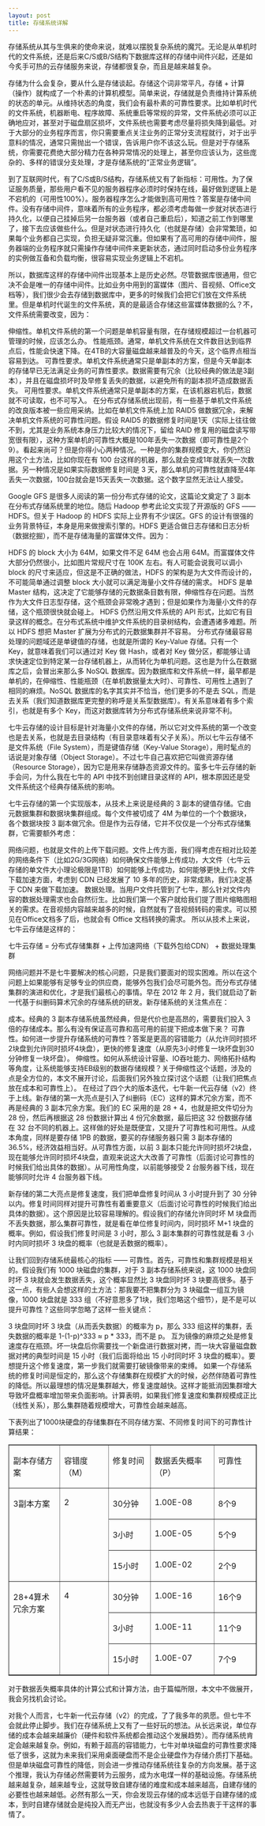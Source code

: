 ```yaml
---
layout: post
title: 存储系统详解
---
```

存储系统从其与生俱来的使命来说，就难以摆脱复杂系统的魔咒。无论是从单机时代的文件系统，还是后来C/S或B/S结构下数据库这样的存储中间件兴起，还是如今炙手可热的云存储服务来说，存储都很复杂，而且是越来越复杂。

存储为什么会复杂，要从什么是存储谈起。存储这个词非常平凡，存储 + 计算（操作）就构成了一个朴素的计算机模型。简单来说，存储就是负责维持计算系统的状态的单元。从维持状态的角度，我们会有最朴素的可靠性要求。比如单机时代的文件系统，机器断电、程序故障、系统重启等常规的异常，文件系统必须可以正确地应对，甚至对于磁盘扇区损坏，文件系统也需要考虑尽量将损失降到最低。对于大部分的业务程序而言，你只需要重点关注业务的正常分支流程就行，对于出乎意料的情况，通常只需抛出一个错误，告诉用户你不该这么玩。但是对于存储系统，你需要花费绝大部分精力在各种异常情况的处理上，甚至你应该认为，这些庞杂的、多样的错误分支处理，才是存储系统的“正常业务逻辑”。

到了互联网时代，有了C/S或B/S结构，存储系统又有了新指标：可用性。为了保证服务质量，那些用户看不见的服务器程序必须时时保持在线，最好做到逻辑上是不宕机的（可用性100%）。服务器程序怎么才能做到高可用性？答案是存储中间件。没有存储中间件，意味着所有的业务程序，都必须考虑每做一步就对状态进行持久化，以便自己挂掉后另一台服务器（或者自己重启后），知道之前工作到哪里了，接下去应该做些什么。但是对状态进行持久化（也就是存储）会非常繁琐，如果每个业务都自己实现，负担无疑非常沉重。但如果有了高可用的存储中间件，服务器端的业务程序就只需操作存储中间件来更新状态，通过同时启动多份业务程序的实例做互备和负载均衡，很容易实现业务逻辑上不宕机。



所以，数据库这样的存储中间件出现基本上是历史必然。尽管数据库很通用，但它决不会是唯一的存储中间件。比如业务中用到的富媒体（图片、音视频、Office文档等），我们很少会去存储到数据库中，更多的时候我们会把它们放在文件系统里。但是单机时代诞生的文件系统，真的是最适合存储这些富媒体数据的么？不，文件系统需要改变，因为：

伸缩性。单机文件系统的第一个问题是单机容量有限，在存储规模超过一台机器可管理的时候，应该怎么办。
性能瓶颈。通常，单机文件系统在文件数目达到临界点后，性能会快速下降。在4TB的大容量磁盘越来越普及的今天，这个临界点相当容易到达。
可靠性要求。单机文件系统通常只是单副本的方案，但是今天单副本的存储早已无法满足业务的可靠性要求。数据需要有冗余（比较经典的做法是3副本），并且在磁盘损坏时及早修复丢失的数据，以避免所有的副本损坏造成数据丢失。
可用性要求。单机文件系统通常只是单副本的方案，在该机器宕机后，数据就不可读取，也不可写入。
在分布式存储系统出现前，有一些基于单机文件系统的改良版本被一些应用采纳。比如在单机文件系统上加 RAID5 做数据冗余，来解决单机文件系统的可靠性问题。假设 RAID5 的数据修复时间是1天（实际上往往做不到，尤其是业务系统本身压力比较大的情况下，留给 RAID 修复用的磁盘读写带宽很有限），这种方案单机的可靠性大概是100年丢失一次数据（即可靠性是2个9）。看起来尚可？但是你得小心两种情况。一种是你的集群规模变大，你仍然沿用这个土方法，比如你现在有 100 台这样的机器，那么就会变成1年就丢失一次数据。另一种情况是如果实际数据修复时间是 3 天，那么单机的可靠性就直降至4年丢失一次数据，100台就会是15天丢失一次数据。这个数字显然无法让人接受。

Google GFS 是很多人阅读的第一份分布式存储的论文，这篇论文奠定了 3 副本在分布式存储系统里的地位。随后 Hadoop 参考此论文实现了开源版的 GFS —— HDFS。但关于 Hadoop 的 HDFS 实际上业界有不少误区。GFS 的设计有很强的业务背景特征，本身是用来做搜索引擎的。HDFS 更适合做日志存储和日志分析（数据挖掘），而不是存储海量的富媒体文件。因为：

HDFS 的 block 大小为 64M，如果文件不足 64M 也会占用 64M。而富媒体文件大部分仍然很小，比如图片常规尺寸在 100K 左右。有人可能会说我可以调小 block 的尺寸来适应，但这是不正确的做法，HDFS 的架构是为大文件而设计的，不可能简单通过调整 block 大小就可以满足海量小文件存储的需求。
HDFS 是单 Master 结构，这决定了它能够存储的元数据条目数有限，伸缩性存在问题。当然作为大文件日志型存储，这个瓶颈会非常晚才遇到；但是如果作为海量小文件的存储，这个瓶颈很快就会碰上。
HDFS 仍然沿用文件系统的 API 形式，比如它有目录这样的概念。在分布式系统中维护文件系统的目录树结构，会遭遇诸多难题。所以 HDFS 想把 Master 扩展为分布式的元数据集群并不容易。
分布式存储最容易处理的问题域还是单键值的存储，也就是所谓的 Key-Value 存储。只有一个 Key，就意味着我们可以通过对 Key 做 Hash，或者对 Key 做分区，都能够让请求快速定位到特定某一台存储机器上，从而转化为单机问题。这也是为什么在数据库之后，会冒出来那么多 NoSQL 数据库。因为数据库和文件系统一样，最早都是单机的，在伸缩性、性能瓶颈（在单机数据量太大时）、可靠性、可用性上遇到了相同的麻烦。NoSQL 数据库的名字其实并不恰当，他们更多的不是去 SQL，而是去关系（我们知道数据库更完整的称呼是关系型数据库）。有关系意味着有多个索引，也就是有多个 Key，而这对数据库转为分布式存储系统来说非常不利。

七牛云存储的设计目标是针对海量小文件的存储，所以它对文件系统的第一个改变也是去关系，也就是去目录结构（有目录意味着有父子关系）。所以七牛云存储不是文件系统（File System），而是键值存储（Key-Value Storage），用时髦点的话说是对象存储（Object Storage）。不过七牛自己喜欢把它叫做资源存储（Resource Storage），因为它是用来存储静态资源文件的。蛮多七牛云存储的新手会问，为什么我在七牛的 API 中找不到创建目录这样的 API，根本原因还是受文件系统这个经典存储系统的影响。

七牛云存储的第一个实现版本，从技术上来说是经典的 3 副本的键值存储。它由元数据集群和数据块集群组成。每个文件被切成了 4M 为单位的一个个数据块，各个数据块按 3 副本做冗余。但是作为云存储，它并不仅仅是一个分布式存储集群，它需要额外考虑：

网络问题，也就是文件的上传下载问题。文件上传方面，我们得考虑在相对比较差的网络条件下（比如2G/3G网络）如何确保文件能够上传成功，大文件（七牛云存储的单文件大小理论极限是1TB）如何能够上传成功，如何能够更快上传。文件下载加速方面，考虑到 CDN 已经发展了 10 多年的历史，非常成熟，我们决定基于 CDN 来做下载加速。
数据处理。当用户文件托管到了七牛，那么针对文件内容的数据处理需求也会自然衍生。比如我们第一个客户就给我们提了图片缩略图相关的需求。在音视频内容越来越多的时候，自然就有了音视频转码的需求。可以预见在Office文档多了后，也就会有 Office 文档转换的需求。
所以从技术上来说，七牛云存储是这样的：

七牛云存储 = 分布式存储集群 + 上传加速网络（下载外包给CDN） + 数据处理集群

网络问题并不是七牛要解决的核心问题，只是我们要面对的现实困难。所以在这个问题上如果能够有足够专业的供应商，能够外包我们会尽可能外包。而分布式存储集群的演进和优化，才是我们最核心的事情。早在 2012 年 2 月，我们就启动了新一代基于纠删码算术冗余的存储系统的研发。新存储系统的关注焦点在：

成本。经典的 3 副本存储系统虽然经典，但是代价也是高昂的，需要我们投入 3 倍的存储成本。那么有没有保证高可靠和高可用的前提下把成本做下来？
可靠性。如何进一步提升存储系统的可靠性？答案是更高的容错能力（从允许同时损坏2块盘到允许同时损坏4块盘），更快的修复速度（从原先3小时修复一块坏盘到30分钟修复一块坏盘）。
伸缩性。如何从系统设计容量、IO吞吐能力、网络拓扑结构等角度，让系统能够支持EB级别的数据存储规模？关于伸缩性这个话题，涉及的点是全方位的，本文不展开讨论，后面我们另外独立探讨这个话题（让我们把焦点放在成本和可靠性上）。
在经过了四个大的版本迭代，七牛新一代云存储（v2）终于上线。新存储的第一大亮点是引入了纠删码（EC）这样的算术冗余方案，而不再是经典的 3 副本冗余方案。我们的 EC 采用的是 28 + 4，也就是把文件切分为 28 份，然后再根据这 28 份数据计算出 4 份冗余数据，最后把这 32 份数据存储在 32 台不同的机器上。这样做的好处是既便宜，又提升了可靠性和可用性。从成本角度，同样是要存储 1PB 的数据，要买的存储服务器只需 3 副本存储的 36.5%，经济效益相当好。从可靠性方面，以前 3 副本只能允许同时损坏2块盘，现在能够允许同时损坏4块盘，直观来说这大大改善了可靠性（后面讨论可靠性的时候我们给出具体的数据）。从可用性角度，以前能够接受 2 台服务器下线，现在能够同时允许 4 台服务器下线。

新存储的第二大亮点是修复速度，我们把单盘修复时间从 3 小时提升到了 30 分钟以内。修复时间同样对提升可靠性有着重要意义（后面讨论可靠性的时候我们给出具体的数据）。这个原因是比较容易理解的。假设我们的存储允许同时坏 M 块盘而不丢失数据，那么集群可靠性，就是看在单位修复时间内，同时损坏 M+1 块盘的概率。例如，假设我们修复时间是 3 小时，那么 3 副本集群的可靠性就是看 3 小时内同时损坏 3 块盘的概率（也就是丢数据的概率）。

让我们回到存储系统最核心的指标 —— 可靠性。首先，可靠性和集群规模是相关的。假设我们有 1000 块磁盘的集群，对于 3 副本存储系统来说，这 1000 块盘同时坏 3 块就会发生数据丢失，这个概率显然比 3 块盘同时坏 3 块要高很多。基于这一点，有些人会想这样的土方法：那我要不把集群分为 3 块磁盘一组互为镜像，1000 块盘就是 333 组（不好意思多了1块，我们忽略这个细节），是不是可以提升可靠性？这些同学忽略了这样一些关键点：

3 块盘同时坏 3 块盘（从而丢失数据）的概率为 p，那么 333 组这样的集群，丢失数据的概率是 1-(1-p)^333 ≈ p * 333，而不是 p。
互为镜像的麻烦之处是修复速度存在瓶颈。坏一块盘后你需要找一个新盘进行数据对拷，而一块大容量磁盘数据对拷的典型时间是 15 小时（我们后面将给出 15 小时同时坏 3 块盘的概率）。要想提升这个修复速度，第一步我们就需要打破镜像带来的束缚。
如果一个存储系统的修复时间是恒定的，那么这个存储集群在规模扩大的时候，必然伴随着可靠性的降低。所以最理想的情况是集群越大，修复速度越快。这样才能抵消因集群增大导致坏盘概率增加带来负面影响。计算表明，如果我们修复速度和集群规模成正比（线性关系），那么集群随着规模增大，可靠性会越来越高。

下表列出了1000块硬盘的存储集群在不同存储方案、不同修复时间下的可靠性计算结果：

<table border="1" cellspacing="0" cellpadding="0">
    <tbody>
        <tr>
            <td valign="top" width="102">
            <p>副本存储方案</p>
            </td>
            <td valign="top" width="94">
            <p>容错度（M）</p>
            </td>
            <td valign="top" width="85">
            <p>修复时间</p>
            </td>
            <td valign="top" width="132">
            <p>数据丢失概率（P）</p>
            </td>
            <td valign="top" width="85">
            <p>可靠性</p>
            </td>
        </tr>
        <tr>
            <td valign="top" width="102" rowspan="3">
            <p>3副本方案</p>
            </td>
            <td valign="top" width="94" rowspan="3">
            <p>2</p>
            </td>
            <td valign="top" width="85">
            <p>30分钟</p>
            </td>
            <td valign="top" width="132">
            <p>1.00E-08</p>
            </td>
            <td valign="top" width="85">
            <p>8个9</p>
            </td>
        </tr>
        <tr>
            <td valign="top" width="85">
            <p>3小时</p>
            </td>
            <td valign="top" width="132">
            <p>1.00E-05</p>
            </td>
            <td valign="top" width="85">
            <p>5个9</p>
            </td>
        </tr>
        <tr>
            <td valign="top" width="85">
            <p>15小时</p>
            </td>
            <td valign="top" width="132">
            <p>1.00E-02</p>
            </td>
            <td valign="top" width="85">
            <p>2个9</p>
            </td>
        </tr>
        <tr>
            <td valign="top" width="102" rowspan="3">
            <p>28+4算术冗余方案</p>
            </td>
            <td valign="top" width="94" rowspan="3">
            <p>4</p>
            </td>
            <td valign="top" width="85">
            <p>30分钟</p>
            </td>
            <td valign="top" width="132">
            <p>1.00E-16</p>
            </td>
            <td valign="top" width="85">
            <p>16个9</p>
            </td>
        </tr>
        <tr>
            <td valign="top" width="85">
            <p>3小时</p>
            </td>
            <td valign="top" width="132">
            <p>1.00E-11</p>
            </td>
            <td valign="top" width="85">
            <p>11个9</p>
            </td>
        </tr>
        <tr>
            <td valign="top" width="85">
            <p>15小时</p>
            </td>
            <td valign="top" width="132">
            <p>1.00E-07</p>
            </td>
            <td valign="top" width="85">
            <p>7个9</p>
            </td>
        </tr>
    </tbody>
</table>


对于数据丢失概率具体的计算公式和计算方法，由于篇幅所限，本文中不做展开，我会另找机会讨论。

对我个人而言，七牛新一代云存储（v2）的完成，了了我多年的夙愿。但七牛不会就此停止脚步。我们在存储系统上又有了一些好玩的想法。从长远来说，单位存储的成本会越来越廉价（硬件和软件系统都会推动这个发展趋势）。而存储系统肯定会越来越复杂。例如，有赖于超高的容错能力，七牛对单块磁盘的可靠性要求降低了很多，这就为未来我们采用桌面硬盘而不是企业硬盘作为存储介质打下基础。但是单块磁盘可靠性的降低，则会进一步推动存储系统往复杂的方向发展。基于这个推理，我认为存储必然需要转为云服务，成为水电煤一样的基础设施。存储系统越来越复杂，越来越专业，这就导致自建存储的难度和成本越来越高，自建存储的必要性也越来越低。必然有那么一天，你会发现云存储的成本远低于自建存储的成本，到时自建存储就会是纯投入而无产出，也就没有多少人会去热衷于干这样的事情了。